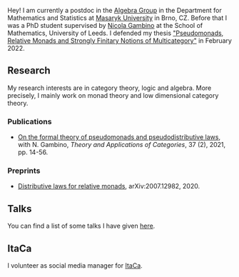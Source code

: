 
Hey! I am currently a postdoc in the [Algebra Group](http://www.math.muni.cz/~bourkej/BAS.html) in the Department for Mathematics and Statistics at [Masaryk University](https://www.math.muni.cz/english/) in Brno, CZ. Before that I was a PhD student supervised by [Nicola Gambino](http://www1.maths.leeds.ac.uk/~pmtng/) at the School of Mathematics, University of Leeds. I defended my thesis ["Pseudomonads, Relative Monads and Strongly Finitary Notions of Multicategory"](https://etheses.whiterose.ac.uk/30578/) in February 2022. 

## Research
My research interests are in category theory, logic and algebra. More precisely, I mainly work on monad theory and low dimensional category theory. 

### Publications 
- [On the formal theory of pseudomonads and pseudodistributive laws](http://www.tac.mta.ca/tac/volumes/37/2/37-02abs.html), with N. Gambino,
_Theory and Applications of Categories_, 37 (2), 2021, pp. 14-56.

### Preprints 
- [Distributive laws for relative monads](https://arxiv.org/abs/2007.12982), 
arXiv:2007.12982, 2020. 

## Talks
You can find a list of some talks I have given [here](https://globbia.github.io/seminars). 

## ItaCa
I volunteer as social media manager for [ItaCa](https://progetto-itaca.github.io/).



